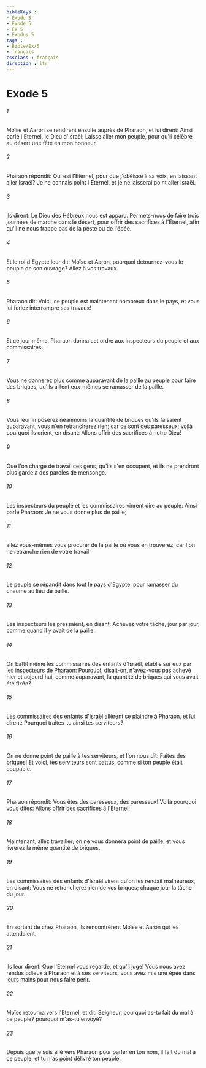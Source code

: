 ```yaml
---
bibleKeys : 
- Exode 5
- Exode 5
- Ex 5
- Exodus 5
tags : 
- Bible/Ex/5
- français
cssclass : français
direction : ltr
---
```


# Exode 5

###### 1
Moïse et Aaron se rendirent ensuite auprès de Pharaon, et lui dirent: Ainsi parle l'Eternel, le Dieu d'Israël: Laisse aller mon peuple, pour qu'il célèbre au désert une fête en mon honneur.
###### 2
Pharaon répondit: Qui est l'Eternel, pour que j'obéisse à sa voix, en laissant aller Israël? Je ne connais point l'Eternel, et je ne laisserai point aller Israël.
###### 3
Ils dirent: Le Dieu des Hébreux nous est apparu. Permets-nous de faire trois journées de marche dans le désert, pour offrir des sacrifices à l'Eternel, afin qu'il ne nous frappe pas de la peste ou de l'épée.
###### 4
Et le roi d'Egypte leur dit: Moïse et Aaron, pourquoi détournez-vous le peuple de son ouvrage? Allez à vos travaux.
###### 5
Pharaon dit: Voici, ce peuple est maintenant nombreux dans le pays, et vous lui feriez interrompre ses travaux!
###### 6
Et ce jour même, Pharaon donna cet ordre aux inspecteurs du peuple et aux commissaires:
###### 7
Vous ne donnerez plus comme auparavant de la paille au peuple pour faire des briques; qu'ils aillent eux-mêmes se ramasser de la paille.
###### 8
Vous leur imposerez néanmoins la quantité de briques qu'ils faisaient auparavant, vous n'en retrancherez rien; car ce sont des paresseux; voilà pourquoi ils crient, en disant: Allons offrir des sacrifices à notre Dieu!
###### 9
Que l'on charge de travail ces gens, qu'ils s'en occupent, et ils ne prendront plus garde à des paroles de mensonge.
###### 10
Les inspecteurs du peuple et les commissaires vinrent dire au peuple: Ainsi parle Pharaon: Je ne vous donne plus de paille;
###### 11
allez vous-mêmes vous procurer de la paille où vous en trouverez, car l'on ne retranche rien de votre travail.
###### 12
Le peuple se répandit dans tout le pays d'Egypte, pour ramasser du chaume au lieu de paille.
###### 13
Les inspecteurs les pressaient, en disant: Achevez votre tâche, jour par jour, comme quand il y avait de la paille.
###### 14
On battit même les commissaires des enfants d'Israël, établis sur eux par les inspecteurs de Pharaon: Pourquoi, disait-on, n'avez-vous pas achevé hier et aujourd'hui, comme auparavant, la quantité de briques qui vous avait été fixée?
###### 15
Les commissaires des enfants d'Israël allèrent se plaindre à Pharaon, et lui dirent: Pourquoi traites-tu ainsi tes serviteurs?
###### 16
On ne donne point de paille à tes serviteurs, et l'on nous dit: Faites des briques! Et voici, tes serviteurs sont battus, comme si ton peuple était coupable.
###### 17
Pharaon répondit: Vous êtes des paresseux, des paresseux! Voilà pourquoi vous dites: Allons offrir des sacrifices à l'Eternel!
###### 18
Maintenant, allez travailler; on ne vous donnera point de paille, et vous livrerez la même quantité de briques.
###### 19
Les commissaires des enfants d'Israël virent qu'on les rendait malheureux, en disant: Vous ne retrancherez rien de vos briques; chaque jour la tâche du jour.
###### 20
En sortant de chez Pharaon, ils rencontrèrent Moïse et Aaron qui les attendaient.
###### 21
Ils leur dirent: Que l'Eternel vous regarde, et qu'il juge! Vous nous avez rendus odieux à Pharaon et à ses serviteurs, vous avez mis une épée dans leurs mains pour nous faire périr.
###### 22
Moïse retourna vers l'Eternel, et dit: Seigneur, pourquoi as-tu fait du mal à ce peuple? pourquoi m'as-tu envoyé?
###### 23
Depuis que je suis allé vers Pharaon pour parler en ton nom, il fait du mal à ce peuple, et tu n'as point délivré ton peuple.
